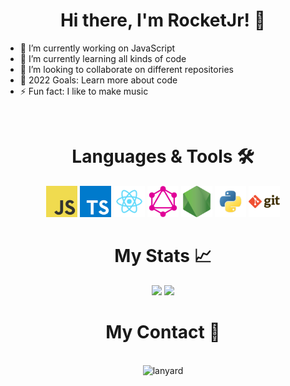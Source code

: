 <h1 align="center"> Hi there, I'm RocketJr! 👋 </h1>

- 🔭 I’m currently working on JavaScript
- 🌱 I’m currently learning all kinds of code
- 👯 I’m looking to collaborate on different repositories 
- 🥅 2022 Goals: Learn more about code
- ⚡ Fun fact: I like to make music

<br />

<h1 align="center"> Languages & Tools 🛠️ </h1>

<p align="center">
<code><img height="50" src="https://raw.githubusercontent.com/github/explore/80688e429a7d4ef2fca1e82350fe8e3517d3494d/topics/javascript/javascript.png"></code>
<code><img height="50" src="https://raw.githubusercontent.com/github/explore/80688e429a7d4ef2fca1e82350fe8e3517d3494d/topics/typescript/typescript.png"></code>
<code><img height="50" src="https://raw.githubusercontent.com/github/explore/80688e429a7d4ef2fca1e82350fe8e3517d3494d/topics/react/react.png"></code>
<code><img height="50" src="https://raw.githubusercontent.com/github/explore/5c058a388828bb5fde0bcafd4bc867b5bb3f26f3/topics/graphql/graphql.png"></code>
<code><img height="50" src="https://raw.githubusercontent.com/github/explore/80688e429a7d4ef2fca1e82350fe8e3517d3494d/topics/nodejs/nodejs.png"></code>
<code><img height="50" src="https://raw.githubusercontent.com/github/explore/80688e429a7d4ef2fca1e82350fe8e3517d3494d/topics/python/python.png"></code>
<code><img height="50" src="https://raw.githubusercontent.com/github/explore/80688e429a7d4ef2fca1e82350fe8e3517d3494d/topics/git/git.png"></code>

<h1 align="center"> My Stats 📈 </h1>

<p align="center">
<img width=351 src="https://github-readme-stats.vercel.app/api?username=RocketJr&theme=tokyonight&show_icons=true&count_private=true">&nbsp;<img  width=346 src="https://github-readme-stats.vercel.app/api/top-langs?username=RocketJr&layout=compact&custom_title=Languages Used:&theme=tokyonight"/><br>

<h1 align="center"> My Contact 📝 </h1>

<p align="center">
<br><img src="https://lanyard.cnrad.dev/api/459106695612989440" alt="lanyard"></img><br>
